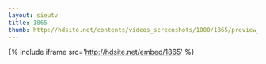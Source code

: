 ```yaml
---
layout: sieutv
title: 1865
thumb: http://hdsite.net/contents/videos_screenshots/1000/1865/preview_360p.mp4.jpg
---
```

{% include iframe src='http://hdsite.net/embed/1865' %}
 
